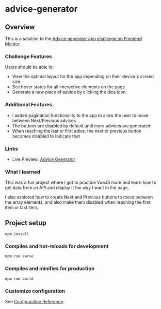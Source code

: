 # advice-generator

## Overview
This is a solution to the [Advice generator app challenge on Frontend Mentor](https://www.frontendmentor.io/challenges/advice-generator-app-QdUG-13db).

### Challenge Features

Users should be able to:

- View the optimal layout for the app depending on their device's screen size
- See hover states for all interactive elements on the page
- Generate a new piece of advice by clicking the dice icon

### Additional Features

- I added pagination functionality to the app to allow the user to move between Next/Previous advices
- The buttons are disabled by default until more advices are generated
- When reaching the last or first adive, the next or previous button becomes disabled to indicate that

### Links

- Live Preview: [Advice Generator](https://advice-generator-vuejs.netlify.app/)

### What I learned
This was a fun project where I got to practice VueJS more and learn how to get data from an API and display it the way I want in the page.

I also explored how to create Next and Previous buttons to move between the array elements, and also make them disabled 
when reaching the first item or last item.

## Project setup
```
npm install
```

### Compiles and hot-reloads for development
```
npm run serve
```

### Compiles and minifies for production
```
npm run build
```

### Customize configuration
See [Configuration Reference](https://cli.vuejs.org/config/).
